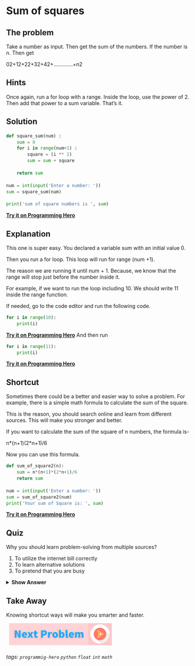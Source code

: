 
# Sum of squares

## The problem
Take a number as input. Then get the sum of the numbers. If the number is n. Then get

02+12+22+32+42+.............+n2

## Hints
Once again, run a for loop with a range. Inside the loop, use the power of 2. Then add that power to a sum variable. That’s it.

## Solution
```python
def square_sum(num) :
    sum = 0
    for i in range(num+1) :
        square = (i ** 2)
        sum = sum + square
    
    return sum

num = int(input('Enter a number: '))
sum = square_sum(num)

print('sum of square numbers is ', sum)
```
**[Try it on Programming Hero](https://play.google.com/store/apps/details?id=com.learnprogramming.codecamp)**

## Explanation
This one is super easy. You declared a variable sum with an initial value 0.

Then you run a for loop. This loop will run for range (num +1). 

The reason we are running it until num + 1. Because, we know that the range will stop just before the number inside it. 

For example, if we want to run the loop including 10. We should write 11 inside the range function. 

If needed, go to the code editor and run the following code. 

```python
for i in range(10):
	print(i)
```
**[Try it on Programming Hero](https://play.google.com/store/apps/details?id=com.learnprogramming.codecamp)**
And then run
```python
for i in range(11):
	print(i)
```
**[Try it on Programming Hero](https://play.google.com/store/apps/details?id=com.learnprogramming.codecamp)**


## Shortcut
Sometimes there could be a better and easier way to solve a problem. For example, there is a simple math formula to calculate the sum of the square. 

This is the reason, you should search online and learn from different sources. This will make you  stronger and better. 

If you want to calculate the sum of the square of n numbers, the formula is-

n*(n+1)(2*n+1)/6

Now you can use this formula.
```python
def sum_of_square2(n):
    sum = n*(n+1)*(2*n+1)/6
    return sum

num = int(input('Enter a number: '))
sum = sum_of_square2(num)
print('Your sum of Square is: ', sum)
```
**[Try it on Programming Hero](https://play.google.com/store/apps/details?id=com.learnprogramming.codecamp)**

## Quiz

Why you should learn problem-solving from multiple sources?

1. To utilize the internet bill correctly
2. To learn alternative solutions
3. To pretend that you are busy 

<details>
 <summary><b>Show Answer</b></summary>
   <p>The answer is : 2</p>
 </details>

## Take Away
Knowing shortcut ways will make you smarter and faster.

&nbsp;
[![Next Page](../assets/next-button.png)](Second-Largest.md)
&nbsp;

###### tags: `programmig-hero` `python` `float` `int` `math`

